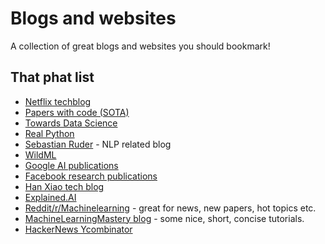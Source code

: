 # Blogs and websites

A collection of great blogs and websites you should bookmark!

## That phat list

- [Netflix techblog](https://medium.com/netflix-techblog)
- [Papers with code (SOTA)](https://paperswithcode.com/sota)
- [Towards Data Science](https://towardsdatascience.com/)
- [Real Python](https://realpython.com/)
- [Sebastian Ruder](http://ruder.io/) - NLP related blog
- [WildML](http://www.wildml.com/)
- [Google AI publications](https://ai.google/research/pubs)
- [Facebook research publications](https://research.fb.com/publications/)
- [Han Xiao tech blog](https://hanxiao.github.io/)
- [Explained.AI](https://explained.ai/)
- [Reddit/r/Machinelearning](https://www.reddit.com/r/machinelearning) - great for news, new papers, hot topics etc.
- [MachineLearningMastery blog](https://machinelearningmastery.com/blog/) - some nice, short, concise tutorials.
- [HackerNews Ycombinator](https://news.ycombinator.com/best)
